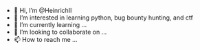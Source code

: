 - 👋 Hi, I’m @HeinrichII
- 👀 I’m interested in learning python, bug bounty hunting, and ctf
- 🌱 I’m currently learning ...
- 💞️ I’m looking to collaborate on ...
- 📫 How to reach me ...

<!---
HeinrichII/HeinrichII is a ✨ special ✨ repository because its `README.md` (this file) appears on your GitHub profile.
You can click the Preview link to take a look at your changes.
--->
